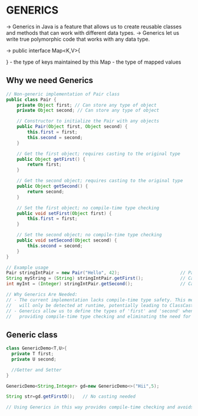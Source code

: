 # GENERICS

-> Generics in Java is a feature that allows us to create reusable classes and methods that can work with different data types.
-> Generics let us write true polymorphic code that works with any data type.

-> public interface Map<K,V>{

  }
  <K> - the type of keys maintained by this Map
  <V> - the type of mapped values

## Why we need Generics

```java
// Non-generic implementation of Pair class
public class Pair {
    private Object first; // Can store any type of object
    private Object second; // Can store any type of object

    // Constructor to initialize the Pair with any objects
    public Pair(Object first, Object second) {
        this.first = first;
        this.second = second;
    }

    // Get the first object; requires casting to the original type
    public Object getFirst() {
        return first;
    }

    // Get the second object; requires casting to the original type
    public Object getSecond() {
        return second;
    }

    // Set the first object; no compile-time type checking
    public void setFirst(Object first) {
        this.first = first;
    }

    // Set the second object; no compile-time type checking
    public void setSecond(Object second) {
        this.second = second;
    }
}

// Example usage
Pair stringIntPair = new Pair("Hello", 42);                       // Pair can hold different types of values
String myString = (String) stringIntPair.getFirst();              // Casting required, can lead to runtime errors
int myInt = (Integer) stringIntPair.getSecond();                  // Casting required, can lead to runtime errors

// Why Generics Are Needed:
// - The current implementation lacks compile-time type safety. This means incorrect assignments or casts 
//   will only be detected at runtime, potentially leading to ClassCastException.
// - Generics allow us to define the types of 'first' and 'second' when creating a Pair object, 
//   providing compile-time type checking and eliminating the need for explicit casting.


```

## Generic class

```java
class GenericDemo<T,U>{
  private T first;
  private U second;

  //Getter and Setter
}

GenericDemo<String,Integer> gd=new GenericDemo<>("Hii",5);

String str=gd.getFirstO();   // No casting needed

// Using Generics in this way provides compile-time checking and avoids need for explicit casting.

```
